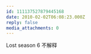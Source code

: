 ```yaml
---
id: 111137527879445168
date: 2010-02-02T06:08:23.000Z
reply: false
media_attachments: 0
---
```


Lost season 6 不解释

